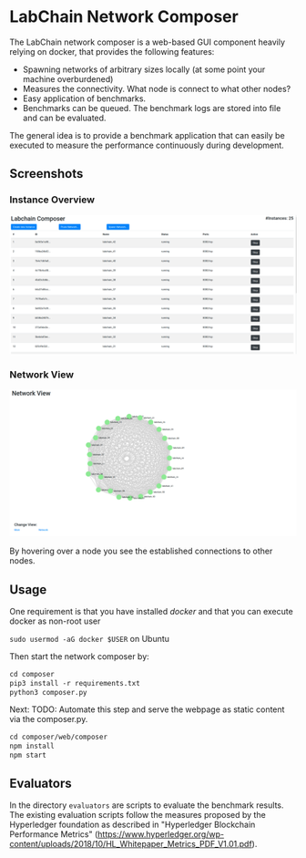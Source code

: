 # LabChain Network Composer

The LabChain network composer is a web-based GUI component heavily relying on docker, that provides the following features:

- Spawning networks of arbitrary sizes locally (at some point your machine overburdened)
- Measures the connectivity. What node is connect to what other nodes?
- Easy application of benchmarks.
- Benchmarks can be queued. The benchmark logs are stored into file and can be evaluated.

The general idea is to provide a benchmark application that can easily be executed to measure the performance continuously during
development.

## Screenshots

### Instance Overview

![Instance Overview](./doc/instance_overview.png)

### Network View

![Network View](./doc/network_view.png)

By hovering over a node you see the established connections to other nodes.

## Usage

One requirement is that you have installed _docker_ and that you can execute docker as non-root user

`sudo usermod -aG docker $USER` on Ubuntu

Then start the network composer by:

```
cd composer
pip3 install -r requirements.txt
python3 composer.py
```

Next:
TODO: Automate this step and serve the webpage as static content via the composer.py.

```
cd composer/web/composer
npm install
npm start
```

## Evaluators

In the directory `evaluators` are scripts to evaluate the benchmark results. The existing evaluation scripts follow
the measures proposed by the Hyperledger foundation as described in "Hyperledger Blockchain Performance Metrics" (https://www.hyperledger.org/wp-content/uploads/2018/10/HL_Whitepaper_Metrics_PDF_V1.01.pdf).
